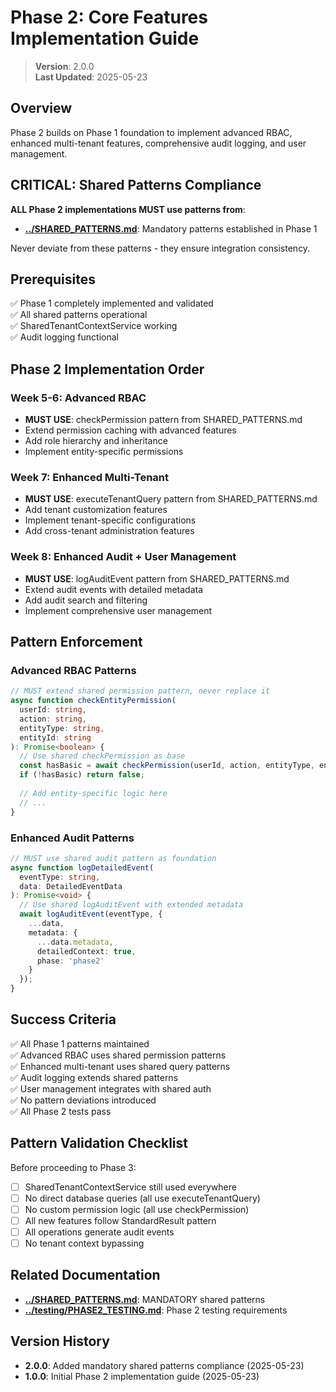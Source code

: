 
# Phase 2: Core Features Implementation Guide

> **Version**: 2.0.0  
> **Last Updated**: 2025-05-23

## Overview

Phase 2 builds on Phase 1 foundation to implement advanced RBAC, enhanced multi-tenant features, comprehensive audit logging, and user management.

## CRITICAL: Shared Patterns Compliance

**ALL Phase 2 implementations MUST use patterns from**:
- **[../SHARED_PATTERNS.md](../SHARED_PATTERNS.md)**: Mandatory patterns established in Phase 1

Never deviate from these patterns - they ensure integration consistency.

## Prerequisites

✅ Phase 1 completely implemented and validated  
✅ All shared patterns operational  
✅ SharedTenantContextService working  
✅ Audit logging functional  

## Phase 2 Implementation Order

### Week 5-6: Advanced RBAC
- **MUST USE**: checkPermission pattern from SHARED_PATTERNS.md
- Extend permission caching with advanced features
- Add role hierarchy and inheritance
- Implement entity-specific permissions

### Week 7: Enhanced Multi-Tenant
- **MUST USE**: executeTenantQuery pattern from SHARED_PATTERNS.md
- Add tenant customization features
- Implement tenant-specific configurations
- Add cross-tenant administration features

### Week 8: Enhanced Audit + User Management
- **MUST USE**: logAuditEvent pattern from SHARED_PATTERNS.md
- Extend audit events with detailed metadata
- Add audit search and filtering
- Implement comprehensive user management

## Pattern Enforcement

### Advanced RBAC Patterns
```typescript
// MUST extend shared permission pattern, never replace it
async function checkEntityPermission(
  userId: string,
  action: string,
  entityType: string,
  entityId: string
): Promise<boolean> {
  // Use shared checkPermission as base
  const hasBasic = await checkPermission(userId, action, entityType, entityId);
  if (!hasBasic) return false;
  
  // Add entity-specific logic here
  // ...
}
```

### Enhanced Audit Patterns
```typescript
// MUST use shared audit pattern as foundation
async function logDetailedEvent(
  eventType: string,
  data: DetailedEventData
): Promise<void> {
  // Use shared logAuditEvent with extended metadata
  await logAuditEvent(eventType, {
    ...data,
    metadata: {
      ...data.metadata,
      detailedContext: true,
      phase: 'phase2'
    }
  });
}
```

## Success Criteria

✅ All Phase 1 patterns maintained  
✅ Advanced RBAC uses shared permission patterns  
✅ Enhanced multi-tenant uses shared query patterns  
✅ Audit logging extends shared patterns  
✅ User management integrates with shared auth  
✅ No pattern deviations introduced  
✅ All Phase 2 tests pass  

## Pattern Validation Checklist

Before proceeding to Phase 3:
- [ ] SharedTenantContextService still used everywhere
- [ ] No direct database queries (all use executeTenantQuery)
- [ ] No custom permission logic (all use checkPermission)
- [ ] All new features follow StandardResult<T> pattern
- [ ] All operations generate audit events
- [ ] No tenant context bypassing

## Related Documentation

- **[../SHARED_PATTERNS.md](../SHARED_PATTERNS.md)**: MANDATORY shared patterns
- **[../testing/PHASE2_TESTING.md](../testing/PHASE2_TESTING.md)**: Phase 2 testing requirements

## Version History

- **2.0.0**: Added mandatory shared patterns compliance (2025-05-23)
- **1.0.0**: Initial Phase 2 implementation guide (2025-05-23)

